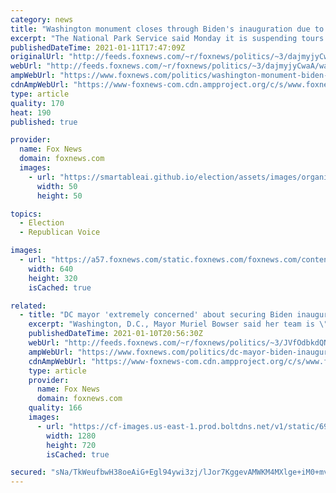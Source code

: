 ```yaml
---
category: news
title: "Washington monument closes through Biden's inauguration due to 'credible threats'"
excerpt: "The National Park Service said Monday it is suspending tours of the Washington Monument until Jan. 24 or longer due to \"credible threats\" from groups involved in the violence at the U.S. Capitol on Jan. 6."
publishedDateTime: 2021-01-11T17:47:09Z
originalUrl: "http://feeds.foxnews.com/~r/foxnews/politics/~3/dajmyjyCwaA/washington-monument-biden-inauguration-threats-tours"
webUrl: "http://feeds.foxnews.com/~r/foxnews/politics/~3/dajmyjyCwaA/washington-monument-biden-inauguration-threats-tours"
ampWebUrl: "https://www.foxnews.com/politics/washington-monument-biden-inauguration-threats-tours.amp"
cdnAmpWebUrl: "https://www-foxnews-com.cdn.ampproject.org/c/s/www.foxnews.com/politics/washington-monument-biden-inauguration-threats-tours.amp"
type: article
quality: 170
heat: 190
published: true

provider:
  name: Fox News
  domain: foxnews.com
  images:
    - url: "https://smartableai.github.io/election/assets/images/organizations/foxnews.com-50x50.jpg"
      width: 50
      height: 50

topics:
  - Election
  - Republican Voice

images:
  - url: "https://a57.foxnews.com/static.foxnews.com/foxnews.com/content/uploads/2021/01/640/320/AP21006605506135.jpg?ve=1&tl=1"
    width: 640
    height: 320
    isCached: true

related:
  - title: "DC mayor 'extremely concerned' about securing Biden inauguration amid 'continued threat'"
    excerpt: "Washington, D.C., Mayor Muriel Bowser said her team is \"extremely concerned\" about security ahead of President-elect Joe Biden's inauguration on Jan. 20 in the wake of violence at the U.S. Capitol in a letter to Acting Department of Homeland Security Secretary Chad Wolf."
    publishedDateTime: 2021-01-10T20:56:30Z
    webUrl: "http://feeds.foxnews.com/~r/foxnews/politics/~3/JVfOdbkdQNU/dc-mayor-biden-inauguration-homeland-security"
    ampWebUrl: "https://www.foxnews.com/politics/dc-mayor-biden-inauguration-homeland-security.amp"
    cdnAmpWebUrl: "https://www-foxnews-com.cdn.ampproject.org/c/s/www.foxnews.com/politics/dc-mayor-biden-inauguration-homeland-security.amp"
    type: article
    provider:
      name: Fox News
      domain: foxnews.com
    quality: 166
    images:
      - url: "https://cf-images.us-east-1.prod.boltdns.net/v1/static/694940094001/764eec4b-5032-4522-aef2-503c07e457db/fd6fa80e-40d3-434e-a764-58d398e7fccc/1280x720/match/image.jpg"
        width: 1280
        height: 720
        isCached: true

secured: "sNa/TkWeufbwH38oeAiG+Egl94ywi3zj/lJor7KggevAMWKM4MXlge+iM0+mv2O62w0BPhYYssZwEGDg+v87aDRMuSEbxToUjXD/zy+FUODffvY6//P5r+xB0NTa2IjrDh21tPvu/E1wqiy2J+vyOvVYeZcR6TJbmBjOt12usi+vQ6BHnzNL3Y9uiiTk3W3YVVwF2ZVd1pt97psInfsrwIW2/qXxa9/4gwCRV5DoyiFaomRPfLEECID6DVRNtx83eXOKtYlcp68QE6oYpliEaJOtr+ezUyAt0gdk+1nxoUoszmSccsHFWDaM+m+jhDuXrItoz23Lf/XePhdNEKevb++jaejSzOYvcfIgpjqkB74=;mia3lVDkHL5nkZ2wPU+dqA=="
---
```



